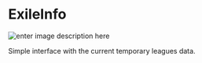# ExileInfo
![enter image description here](http://i.imgur.com/lSudaDa.png)

Simple interface with the current temporary leagues data.